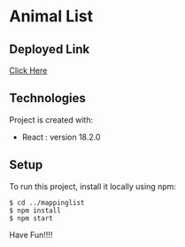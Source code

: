 # Animal List

## Deployed Link
[Click Here]()


## Technologies
Project is created with:
* React : version 18.2.0



## Setup
To run this project, install it locally using npm:

```
$ cd ../mappinglist
$ npm install
$ npm start
```

Have Fun!!!!

